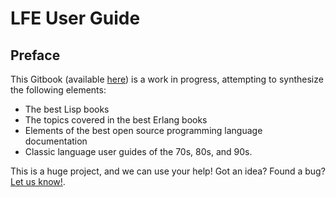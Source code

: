 # LFE User Guide


## Preface

This Gitbook (available [here](http://lfe.gitbooks.io/user-guide/))
is a work in progress, attempting to synthesize the following elements:

* The best Lisp books
* The topics covered in the best Erlang books
* Elements of the best open source programming language documentation
* Classic language user guides of the 70s, 80s, and 90s.

This is a huge project, and we can use your help! Got an idea? Found a bug?
[Let us know!]().
